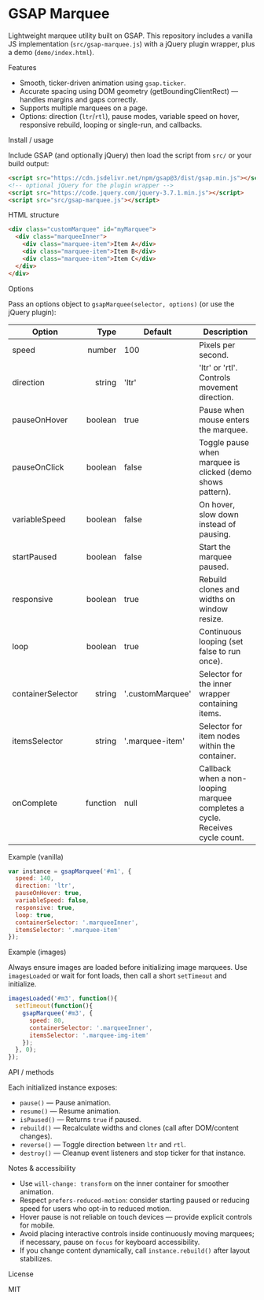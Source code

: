 # GSAP Marquee

Lightweight marquee utility built on GSAP. This repository includes a vanilla JS implementation (`src/gsap-marquee.js`) with a jQuery plugin wrapper, plus a demo (`demo/index.html`).

Features

- Smooth, ticker-driven animation using `gsap.ticker`.
- Accurate spacing using DOM geometry (getBoundingClientRect) — handles margins and gaps correctly.
- Supports multiple marquees on a page.
- Options: direction (`ltr`/`rtl`), pause modes, variable speed on hover, responsive rebuild, looping or single-run, and callbacks.

Install / usage

Include GSAP (and optionally jQuery) then load the script from `src/` or your build output:

```html
<script src="https://cdn.jsdelivr.net/npm/gsap@3/dist/gsap.min.js"></script>
<!-- optional jQuery for the plugin wrapper -->
<script src="https://code.jquery.com/jquery-3.7.1.min.js"></script>
<script src="src/gsap-marquee.js"></script>
```

HTML structure

```html
<div class="customMarquee" id="myMarquee">
  <div class="marqueeInner">
    <div class="marquee-item">Item A</div>
    <div class="marquee-item">Item B</div>
    <div class="marquee-item">Item C</div>
  </div>
</div>
```

Options

Pass an options object to `gsapMarquee(selector, options)` (or use the jQuery plugin):

| Option | Type | Default | Description |
|---|---:|---|---|
| speed | number | 100 | Pixels per second.
| direction | string | 'ltr' | 'ltr' or 'rtl'. Controls movement direction.
| pauseOnHover | boolean | true | Pause when mouse enters the marquee.
| pauseOnClick | boolean | false | Toggle pause when marquee is clicked (demo shows pattern).
| variableSpeed | boolean | false | On hover, slow down instead of pausing.
| startPaused | boolean | false | Start the marquee paused.
| responsive | boolean | true | Rebuild clones and widths on window resize.
| loop | boolean | true | Continuous looping (set false to run once).
| containerSelector | string | '.customMarquee' | Selector for the inner wrapper containing items.
| itemsSelector | string | '.marquee-item' | Selector for item nodes within the container.
| onComplete | function | null | Callback when a non-looping marquee completes a cycle. Receives cycle count.

Example (vanilla)

```js
var instance = gsapMarquee('#m1', {
  speed: 140,
  direction: 'ltr',
  pauseOnHover: true,
  variableSpeed: false,
  responsive: true,
  loop: true,
  containerSelector: '.marqueeInner',
  itemsSelector: '.marquee-item'
});
```

Example (images)

Always ensure images are loaded before initializing image marquees. Use `imagesLoaded` or wait for font loads, then call a short `setTimeout` and initialize.

```js
imagesLoaded('#m3', function(){
  setTimeout(function(){
    gsapMarquee('#m3', {
      speed: 80,
      containerSelector: '.marqueeInner',
      itemsSelector: '.marquee-img-item'
    });
  }, 0);
});
```

API / methods

Each initialized instance exposes:

- `pause()` — Pause animation.
- `resume()` — Resume animation.
- `isPaused()` — Returns `true` if paused.
- `rebuild()` — Recalculate widths and clones (call after DOM/content changes).
- `reverse()` — Toggle direction between `ltr` and `rtl`.
- `destroy()` — Cleanup event listeners and stop ticker for that instance.

Notes & accessibility

- Use `will-change: transform` on the inner container for smoother animation.
- Respect `prefers-reduced-motion`: consider starting paused or reducing speed for users who opt-in to reduced motion.
- Hover pause is not reliable on touch devices — provide explicit controls for mobile.
- Avoid placing interactive controls inside continuously moving marquees; if necessary, pause on `focus` for keyboard accessibility.
- If you change content dynamically, call `instance.rebuild()` after layout stabilizes.

License

MIT
